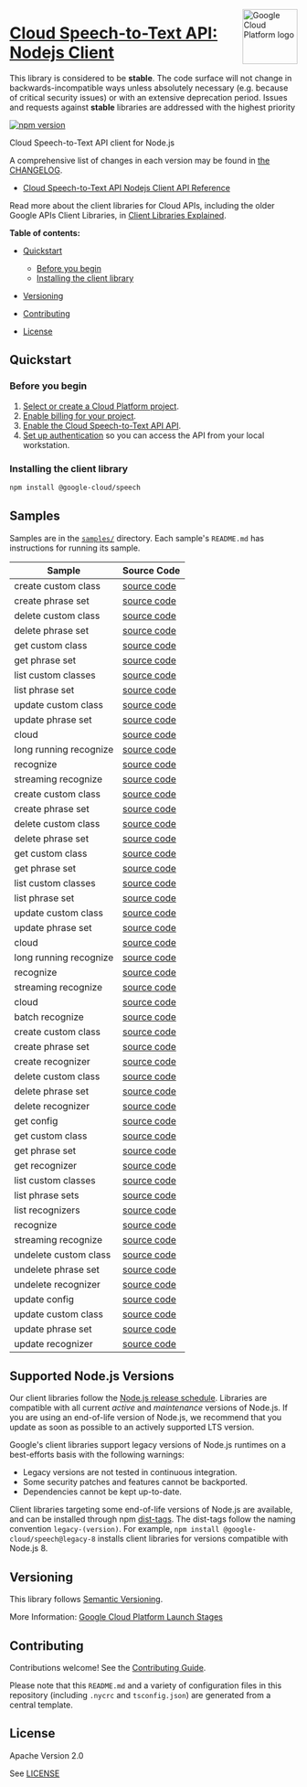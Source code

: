 [//]: # "This README.md file is auto-generated, all changes to this file will be lost."
[//]: # "The comments you see below are used to generate those parts of the template in later states."
<img src="https://avatars2.githubusercontent.com/u/2810941?v=3&s=96" alt="Google Cloud Platform logo" title="Google Cloud Platform" align="right" height="96" width="96"/>

# [Cloud Speech-to-Text API: Nodejs Client][homepage]

This library is considered to be **stable**. The code surface will not change in backwards-incompatible ways
unless absolutely necessary (e.g. because of critical security issues) or with
an extensive deprecation period. Issues and requests against **stable** libraries
are addressed with the highest priority

[![npm version](https://img.shields.io/npm/v/@google-cloud/speech.svg)](https://www.npmjs.org/package/@google-cloud/speech)

Cloud Speech-to-Text API client for Node.js

[//]: # "partials.introduction"

A comprehensive list of changes in each version may be found in
[the CHANGELOG][homepage_changelog].

* [Cloud Speech-to-Text API Nodejs Client API Reference](https://cloud.google.com/nodejs/docs/reference/speech/latest)


Read more about the client libraries for Cloud APIs, including the older
Google APIs Client Libraries, in [Client Libraries Explained][explained].

[explained]: https://cloud.google.com/apis/docs/client-libraries-explained

**Table of contents:**

* [Quickstart](#quickstart)
  * [Before you begin](#before-you-begin)
  * [Installing the client library](#installing-the-client-library)

* [Versioning](#versioning)
* [Contributing](#contributing)
* [License](#license)

## Quickstart
### Before you begin

1.  [Select or create a Cloud Platform project][projects].
1.  [Enable billing for your project][billing].
1.  [Enable the Cloud Speech-to-Text API API][enable_api].
1.  [Set up authentication][auth] so you can access the
    API from your local workstation.
### Installing the client library

```bash
npm install @google-cloud/speech
```

[//]: # "partials.body"

## Samples

Samples are in the [`samples/`][homepage_samples] directory. Each sample's `README.md` has instructions for running its sample.

| Sample                      | Source Code                       |
| --------------------------- | --------------------------------- |
| create custom class | [source code](https://github.com/googleapis/google-cloud-node/blob/main/packages/google-cloud-speech/samples/generated/v1/adaptation.create_custom_class.js) |
| create phrase set | [source code](https://github.com/googleapis/google-cloud-node/blob/main/packages/google-cloud-speech/samples/generated/v1/adaptation.create_phrase_set.js) |
| delete custom class | [source code](https://github.com/googleapis/google-cloud-node/blob/main/packages/google-cloud-speech/samples/generated/v1/adaptation.delete_custom_class.js) |
| delete phrase set | [source code](https://github.com/googleapis/google-cloud-node/blob/main/packages/google-cloud-speech/samples/generated/v1/adaptation.delete_phrase_set.js) |
| get custom class | [source code](https://github.com/googleapis/google-cloud-node/blob/main/packages/google-cloud-speech/samples/generated/v1/adaptation.get_custom_class.js) |
| get phrase set | [source code](https://github.com/googleapis/google-cloud-node/blob/main/packages/google-cloud-speech/samples/generated/v1/adaptation.get_phrase_set.js) |
| list custom classes | [source code](https://github.com/googleapis/google-cloud-node/blob/main/packages/google-cloud-speech/samples/generated/v1/adaptation.list_custom_classes.js) |
| list phrase set | [source code](https://github.com/googleapis/google-cloud-node/blob/main/packages/google-cloud-speech/samples/generated/v1/adaptation.list_phrase_set.js) |
| update custom class | [source code](https://github.com/googleapis/google-cloud-node/blob/main/packages/google-cloud-speech/samples/generated/v1/adaptation.update_custom_class.js) |
| update phrase set | [source code](https://github.com/googleapis/google-cloud-node/blob/main/packages/google-cloud-speech/samples/generated/v1/adaptation.update_phrase_set.js) |
| cloud | [source code](https://github.com/googleapis/google-cloud-node/blob/main/packages/google-cloud-speech/samples/generated/v1/snippet_metadata_google.cloud.speech.v1.json) |
| long running recognize | [source code](https://github.com/googleapis/google-cloud-node/blob/main/packages/google-cloud-speech/samples/generated/v1/speech.long_running_recognize.js) |
| recognize | [source code](https://github.com/googleapis/google-cloud-node/blob/main/packages/google-cloud-speech/samples/generated/v1/speech.recognize.js) |
| streaming recognize | [source code](https://github.com/googleapis/google-cloud-node/blob/main/packages/google-cloud-speech/samples/generated/v1/speech.streaming_recognize.js) |
| create custom class | [source code](https://github.com/googleapis/google-cloud-node/blob/main/packages/google-cloud-speech/samples/generated/v1p1beta1/adaptation.create_custom_class.js) |
| create phrase set | [source code](https://github.com/googleapis/google-cloud-node/blob/main/packages/google-cloud-speech/samples/generated/v1p1beta1/adaptation.create_phrase_set.js) |
| delete custom class | [source code](https://github.com/googleapis/google-cloud-node/blob/main/packages/google-cloud-speech/samples/generated/v1p1beta1/adaptation.delete_custom_class.js) |
| delete phrase set | [source code](https://github.com/googleapis/google-cloud-node/blob/main/packages/google-cloud-speech/samples/generated/v1p1beta1/adaptation.delete_phrase_set.js) |
| get custom class | [source code](https://github.com/googleapis/google-cloud-node/blob/main/packages/google-cloud-speech/samples/generated/v1p1beta1/adaptation.get_custom_class.js) |
| get phrase set | [source code](https://github.com/googleapis/google-cloud-node/blob/main/packages/google-cloud-speech/samples/generated/v1p1beta1/adaptation.get_phrase_set.js) |
| list custom classes | [source code](https://github.com/googleapis/google-cloud-node/blob/main/packages/google-cloud-speech/samples/generated/v1p1beta1/adaptation.list_custom_classes.js) |
| list phrase set | [source code](https://github.com/googleapis/google-cloud-node/blob/main/packages/google-cloud-speech/samples/generated/v1p1beta1/adaptation.list_phrase_set.js) |
| update custom class | [source code](https://github.com/googleapis/google-cloud-node/blob/main/packages/google-cloud-speech/samples/generated/v1p1beta1/adaptation.update_custom_class.js) |
| update phrase set | [source code](https://github.com/googleapis/google-cloud-node/blob/main/packages/google-cloud-speech/samples/generated/v1p1beta1/adaptation.update_phrase_set.js) |
| cloud | [source code](https://github.com/googleapis/google-cloud-node/blob/main/packages/google-cloud-speech/samples/generated/v1p1beta1/snippet_metadata_google.cloud.speech.v1p1beta1.json) |
| long running recognize | [source code](https://github.com/googleapis/google-cloud-node/blob/main/packages/google-cloud-speech/samples/generated/v1p1beta1/speech.long_running_recognize.js) |
| recognize | [source code](https://github.com/googleapis/google-cloud-node/blob/main/packages/google-cloud-speech/samples/generated/v1p1beta1/speech.recognize.js) |
| streaming recognize | [source code](https://github.com/googleapis/google-cloud-node/blob/main/packages/google-cloud-speech/samples/generated/v1p1beta1/speech.streaming_recognize.js) |
| cloud | [source code](https://github.com/googleapis/google-cloud-node/blob/main/packages/google-cloud-speech/samples/generated/v2/snippet_metadata_google.cloud.speech.v2.json) |
| batch recognize | [source code](https://github.com/googleapis/google-cloud-node/blob/main/packages/google-cloud-speech/samples/generated/v2/speech.batch_recognize.js) |
| create custom class | [source code](https://github.com/googleapis/google-cloud-node/blob/main/packages/google-cloud-speech/samples/generated/v2/speech.create_custom_class.js) |
| create phrase set | [source code](https://github.com/googleapis/google-cloud-node/blob/main/packages/google-cloud-speech/samples/generated/v2/speech.create_phrase_set.js) |
| create recognizer | [source code](https://github.com/googleapis/google-cloud-node/blob/main/packages/google-cloud-speech/samples/generated/v2/speech.create_recognizer.js) |
| delete custom class | [source code](https://github.com/googleapis/google-cloud-node/blob/main/packages/google-cloud-speech/samples/generated/v2/speech.delete_custom_class.js) |
| delete phrase set | [source code](https://github.com/googleapis/google-cloud-node/blob/main/packages/google-cloud-speech/samples/generated/v2/speech.delete_phrase_set.js) |
| delete recognizer | [source code](https://github.com/googleapis/google-cloud-node/blob/main/packages/google-cloud-speech/samples/generated/v2/speech.delete_recognizer.js) |
| get config | [source code](https://github.com/googleapis/google-cloud-node/blob/main/packages/google-cloud-speech/samples/generated/v2/speech.get_config.js) |
| get custom class | [source code](https://github.com/googleapis/google-cloud-node/blob/main/packages/google-cloud-speech/samples/generated/v2/speech.get_custom_class.js) |
| get phrase set | [source code](https://github.com/googleapis/google-cloud-node/blob/main/packages/google-cloud-speech/samples/generated/v2/speech.get_phrase_set.js) |
| get recognizer | [source code](https://github.com/googleapis/google-cloud-node/blob/main/packages/google-cloud-speech/samples/generated/v2/speech.get_recognizer.js) |
| list custom classes | [source code](https://github.com/googleapis/google-cloud-node/blob/main/packages/google-cloud-speech/samples/generated/v2/speech.list_custom_classes.js) |
| list phrase sets | [source code](https://github.com/googleapis/google-cloud-node/blob/main/packages/google-cloud-speech/samples/generated/v2/speech.list_phrase_sets.js) |
| list recognizers | [source code](https://github.com/googleapis/google-cloud-node/blob/main/packages/google-cloud-speech/samples/generated/v2/speech.list_recognizers.js) |
| recognize | [source code](https://github.com/googleapis/google-cloud-node/blob/main/packages/google-cloud-speech/samples/generated/v2/speech.recognize.js) |
| streaming recognize | [source code](https://github.com/googleapis/google-cloud-node/blob/main/packages/google-cloud-speech/samples/generated/v2/speech.streaming_recognize.js) |
| undelete custom class | [source code](https://github.com/googleapis/google-cloud-node/blob/main/packages/google-cloud-speech/samples/generated/v2/speech.undelete_custom_class.js) |
| undelete phrase set | [source code](https://github.com/googleapis/google-cloud-node/blob/main/packages/google-cloud-speech/samples/generated/v2/speech.undelete_phrase_set.js) |
| undelete recognizer | [source code](https://github.com/googleapis/google-cloud-node/blob/main/packages/google-cloud-speech/samples/generated/v2/speech.undelete_recognizer.js) |
| update config | [source code](https://github.com/googleapis/google-cloud-node/blob/main/packages/google-cloud-speech/samples/generated/v2/speech.update_config.js) |
| update custom class | [source code](https://github.com/googleapis/google-cloud-node/blob/main/packages/google-cloud-speech/samples/generated/v2/speech.update_custom_class.js) |
| update phrase set | [source code](https://github.com/googleapis/google-cloud-node/blob/main/packages/google-cloud-speech/samples/generated/v2/speech.update_phrase_set.js) |
| update recognizer | [source code](https://github.com/googleapis/google-cloud-node/blob/main/packages/google-cloud-speech/samples/generated/v2/speech.update_recognizer.js) |


## Supported Node.js Versions

Our client libraries follow the [Node.js release schedule](https://github.com/nodejs/release#release-schedule).
Libraries are compatible with all current _active_ and _maintenance_ versions of
Node.js.
If you are using an end-of-life version of Node.js, we recommend that you update
as soon as possible to an actively supported LTS version.

Google's client libraries support legacy versions of Node.js runtimes on a
best-efforts basis with the following warnings:

* Legacy versions are not tested in continuous integration.
* Some security patches and features cannot be backported.
* Dependencies cannot be kept up-to-date.

Client libraries targeting some end-of-life versions of Node.js are available, and
can be installed through npm [dist-tags](https://docs.npmjs.com/cli/dist-tag).
The dist-tags follow the naming convention `legacy-(version)`.
For example, `npm install @google-cloud/speech@legacy-8` installs client libraries
for versions compatible with Node.js 8.

## Versioning

This library follows [Semantic Versioning](http://semver.org/).

More Information: [Google Cloud Platform Launch Stages][launch_stages]

[launch_stages]: https://cloud.google.com/terms/launch-stages

## Contributing

Contributions welcome! See the [Contributing Guide](https://github.com/googleapis/google-cloud-node/blob/main/packages/google-cloud-speech/CONTRIBUTING.md).

Please note that this `README.md`
and a variety of configuration files in this repository (including `.nycrc` and `tsconfig.json`)
are generated from a central template.

## License

Apache Version 2.0

See [LICENSE](https://github.com/googleapis/google-cloud-node/blob/main/packages/google-cloud-speech/LICENSE)

[shell_img]: https://gstatic.com/cloudssh/images/open-btn.png
[projects]: https://console.cloud.google.com/project
[billing]: https://support.google.com/cloud/answer/6293499#enable-billing
[enable_api]: https://console.cloud.google.com/flows/enableapi?apiid=speech.googleapis.com
[auth]: https://cloud.google.com/docs/authentication/external/set-up-adc-local
[homepage_samples]: https://github.com/googleapis/google-cloud-node/blob/main/packages/google-cloud-speech/samples
[homepage_changelog]: https://github.com/googleapis/google-cloud-node/blob/main/packages/google-cloud-speech/CHANGELOG.md
[homepage]: https://github.com/googleapis/google-cloud-node/blob/main/packages/google-cloud-speech
